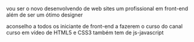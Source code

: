 vou ser o novo desenvolvendo de web sites um profissional em front-end além de ser um ótimo designer

aconselho a todos os iniciante de front-end a fazerem o curso do canal curso em vídeo de HTML5 e CSS3 também tem de js-javascript
